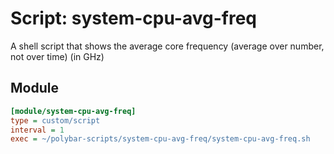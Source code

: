 # Script: system-cpu-avg-freq

A shell script that shows the average core frequency (average over number, not over time) (in GHz)

## Module

```ini
[module/system-cpu-avg-freq]
type = custom/script
interval = 1
exec = ~/polybar-scripts/system-cpu-avg-freq/system-cpu-avg-freq.sh
```


